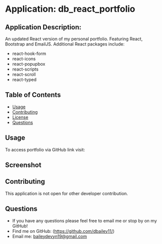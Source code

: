 # Application: db_react_portfolio

## Application Description: 
An updated React version of my personal portfolio. Featuring React, Bootstrap and EmailJS. 
Additional React packages include: 
- react-hook-form
- react-icons
- react-popupbox
- react-scripts
- react-scroll
- react-typed

## Table of Contents

- [Usage](#usage)
- [Contributing](#contributing)
- [License](#license)
- [Questions](#questions)

## Usage

To access portfolio via GitHub link visit: 

## Screenshot



## Contributing

This application is not open for other developer contribution.

## Questions

- If you have any questions please feel free to email me or stop by on my GitHub!
- Find me on GitHub: (https://github.com/dbailey11/)
- Email me: baileydevyn19@gmail.com
